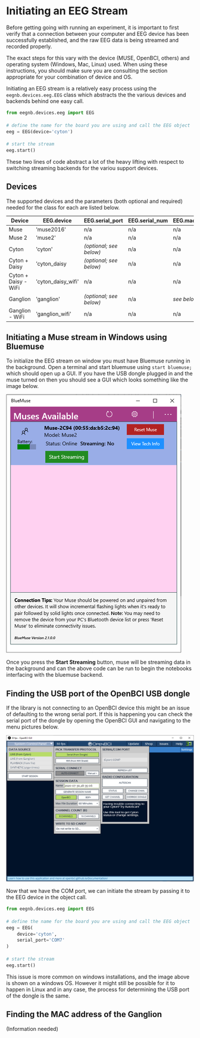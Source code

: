 # Initiating an EEG Stream

Before getting going with running an experiment, it is important to first verify that a connection between your computer and EEG device has been successfully established, and the raw EEG data is being streamed and recorded properly. 

The exact steps for this vary with the device (MUSE, OpenBCI, others) and operating system (Windows, Mac, Linux) used. When using these instructions, you should make sure you are consulting the section appropriate for your combination of device and OS. 






Initiating an EEG stream is a relatively easy process using the `eegnb.devices.eeg.EEG` class which abstracts the 
the various devices and backends behind one easy call.

```python
from eegnb.devices.eeg import EEG

# define the name for the board you are using and call the EEG object
eeg = EEG(device='cyton')

# start the stream
eeg.start()
```

These two lines of code abstract a lot of the heavy lifting with respect to switching streaming backends for the variou support devices.


## Devices

The supported devices and the parameters (both optional and required) needed for the class for each are listed below.

| Device               | EEG.device         | EEG.serial_port | EEG.serial_num | EEG.mac_addr |
|----------------------|--------------------|-----------------|----------------|--------------|
| Muse                 | 'muse2016'         | n/a | n/a | n/a |
| Muse 2               | 'muse2'            | n/a | n/a | n/a |
| Cyton                | 'cyton'            | *(optional; see below)* | n/a | n/a |
| Cyton + Daisy        | 'cyton_daisy       | *(optional; see below)* | n/a | n/a |
| Cyton + Daisy - WiFi | 'cyton_daisy_wifi' | n/a | n/a | n/a |
| Ganglion             | 'ganglion'         | *(optional; see below)* | n/a | *see below* |
| Ganglion - WiFi      | 'ganglion_wifi'    | n/a | n/a | n/a |


## Initiating a Muse stream in Windows using Bluemuse
To initialize the EEG stream on window you must have Bluemuse running in the background. Open a terminal and start 
bluemuse using `start bluemuse;` which should open up a GUI. If you have the USB dongle plugged in and the muse turned on 
then you should see a GUI which looks something like the image below.

![fig](../img/bluemuse.PNG)

Once you press the **Start Streaming** button, muse will be streaming data in the background and can the above code can 
be run to begin the notebooks interfacing with the bluemuse backend.


## Finding the USB port of the OpenBCI USB dongle
If the library is not connecting to an OpenBCI device this might be an issue of defaulting to the wrong serial 
port. If this is happening you can check the serial port of the dongle by opening the OpenBCI GUI and navigating to the 
menu pictures below.

![fig](../img/windows_usb_select.PNG)

Now that we have the COM port, we can initiate the stream by passing it to the EEG device in the object call.
```python
from eegnb.devices.eeg import EEG

# define the name for the board you are using and call the EEG object
eeg = EEG(
    device='cyton',
    serial_port='COM7'
)

# start the stream
eeg.start()
```

This issue is more common on windows installations, and the image above is shown on a windows OS. However it might still 
be possible for it to happen in Linux and in any case, the process for determining the USB port of the dongle is the same.

## Finding the MAC address of the Ganglion

(Information needed)
